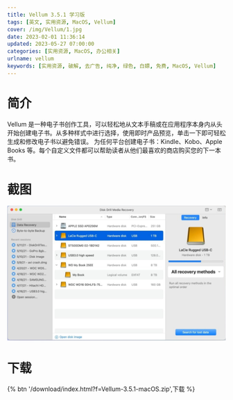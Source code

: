 ```yaml
---
title: Vellum 3.5.1 学习版
tags: [英文, 实用资源, MacOS, Vellum]
cover: /img/Vellum/1.jpg
date: 2023-02-01 11:36:14
updated: 2023-05-27 07:00:00
categories: [实用资源, MacOS, 办公相关]
urlname: vellum
keywords: [实用资源, 破解, 去广告, 纯净, 绿色, 白嫖, 免费, MacOS, Vellum]
---
```


# 简介

Vellum 是一种电子书创作工具，可以轻松地从文本手稿或在应用程序本身内从头开始创建电子书。从多种样式中进行选择，使用即时产品预览，单击一下即可轻松生成和修改电子书以避免错误。
为任何平台创建电子书：Kindle、Kobo、Apple Books 等。每个自定义文件都可以帮助读者从他们最喜欢的商店购买您的下一本书。

# 截图

![](/img/Vellum/2.png)

# 下载

{% btn '/download/index.html?f=Vellum-3.5.1-macOS.zip',下载 %}
